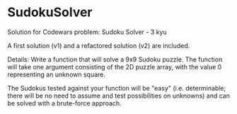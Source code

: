 # SudokuSolver
Solution for Codewars problem: Sudoku Solver - 3 kyu 

A first solution (v1) and a refactored solution (v2) are included.

Details:
Write a function that will solve a 9x9 Sudoku puzzle. The function will take one argument consisting of the 2D puzzle array, with the value 0 representing an unknown square.

The Sudokus tested against your function will be "easy" (i.e. determinable; there will be no need to assume and test possibilities on unknowns) and can be solved with a brute-force approach.
